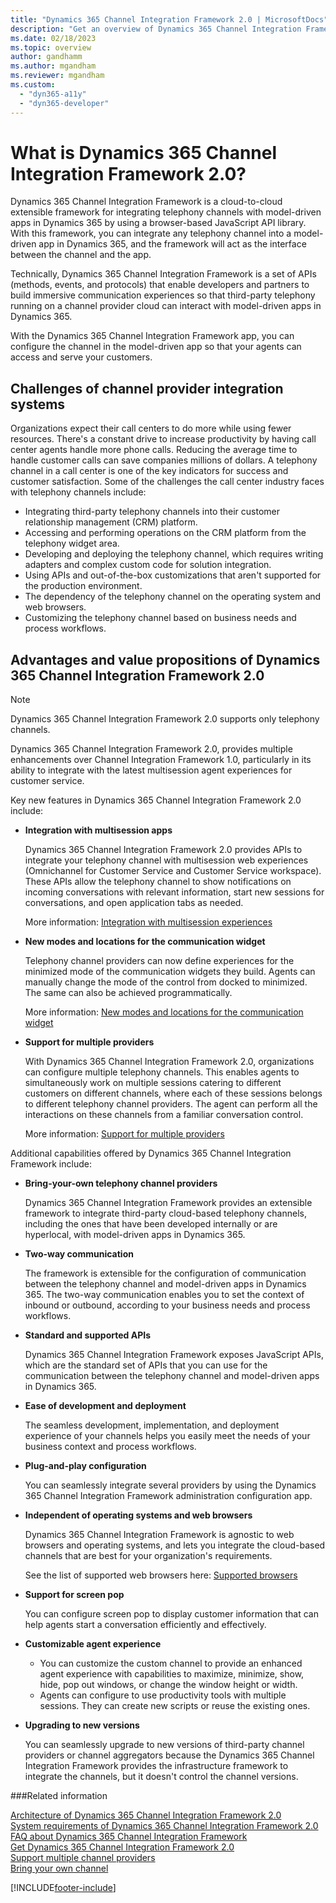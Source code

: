 ```yaml
---
title: "Dynamics 365 Channel Integration Framework 2.0 | MicrosoftDocs"
description: "Get an overview of Dynamics 365 Channel Integration Framework 2.0 and how to get started using it."
ms.date: 02/18/2023
ms.topic: overview
author: gandhamm
ms.author: mgandham
ms.reviewer: mgandham
ms.custom: 
  - "dyn365-a11y"
  - "dyn365-developer"
---
```


# What is Dynamics 365 Channel Integration Framework 2.0?

Dynamics 365 Channel Integration Framework is a cloud-to-cloud extensible framework for integrating telephony channels with model-driven apps in Dynamics 365 by using a browser-based JavaScript API library. With this framework, you can integrate any telephony channel into a model-driven app in Dynamics 365, and the framework will act as the interface between the channel and the app.

Technically, Dynamics 365 Channel Integration Framework is a set of APIs (methods, events, and protocols) that enable developers and partners to build immersive communication experiences so that third-party telephony running on a channel provider cloud can interact with model-driven apps in Dynamics 365.

With the Dynamics 365 Channel Integration Framework app, you can configure the channel in the model-driven app so that your agents can access and serve your customers.

## Challenges of channel provider integration systems

Organizations expect their call centers to do more while using fewer resources. There's a constant drive to increase productivity by having call center agents handle more phone calls. Reducing the average time to handle customer calls can save companies millions of dollars. A telephony channel in a call center is one of the key indicators for success and customer satisfaction. Some of the challenges the call center industry faces with telephony channels include:

-  Integrating third-party telephony channels into their customer relationship management (CRM) platform.
-  Accessing and performing operations on the CRM platform from the telephony widget area.
-  Developing and deploying the telephony channel, which requires writing adapters and complex custom code for solution integration.
-  Using APIs and out-of-the-box customizations that aren't supported for the production environment.
-  The dependency of the telephony channel on the operating system and web browsers.
-  Customizing the telephony channel based on business needs and process workflows.

## Advantages and value propositions of Dynamics 365 Channel Integration Framework 2.0

> [!NOTE]
> Dynamics 365 Channel Integration Framework 2.0 supports only telephony channels.

Dynamics 365 Channel Integration Framework 2.0, provides multiple enhancements over Channel Integration Framework 1.0, particularly in its ability to integrate with the latest multisession agent experiences for customer service.

Key new features in Dynamics 365 Channel Integration Framework 2.0 include: 

- **Integration with multisession apps**

  Dynamics 365 Channel Integration Framework 2.0 provides APIs to integrate your telephony channel with multisession web experiences (Omnichannel for Customer Service and Customer Service workspace). These APIs allow the telephony channel to show notifications on incoming conversations with relevant information, start new sessions for conversations, and open application tabs as needed.

  More information: [Integration with multisession experiences](integration-multi-session-experiences.md)

- **New modes and locations for the communication widget**

  Telephony channel providers can now define experiences for the minimized mode of the communication widgets they build. Agents can manually change the mode of the control from docked to minimized. The same can also be achieved programmatically.

  More information: [New modes and locations for the communication widget](modes-communication-widget.md)

- **Support for multiple providers**

  With Dynamics 365 Channel Integration Framework 2.0, organizations can configure multiple telephony channels. This enables agents to simultaneously work on multiple sessions catering to different customers on different channels, where each of these sessions belongs to different telephony channel providers. The agent can perform all the interactions on these channels from a familiar conversation control.

  More information: [Support for multiple providers](support-multiple-providers.md)

  
Additional capabilities offered by Dynamics 365 Channel Integration Framework include:

- **Bring-your-own telephony channel providers**

  Dynamics 365 Channel Integration Framework provides an extensible framework to integrate third-party cloud-based telephony channels, including the ones that have been developed internally or are hyperlocal, with model-driven apps in Dynamics 365.

- **Two-way communication**

  The framework is extensible for the configuration of communication between the telephony channel and model-driven apps in Dynamics 365. The two-way communication enables you to set the context of inbound or outbound, according to your business needs and process workflows.

- **Standard and supported APIs**

  Dynamics 365 Channel Integration Framework exposes JavaScript APIs, which are the standard set of APIs that you can use for the communication between the telephony channel and model-driven apps in Dynamics 365.

- **Ease of development and deployment**

  The seamless development, implementation, and deployment experience of your channels helps you easily meet the needs of your business context and process workflows.

- **Plug-and-play configuration**

  You can seamlessly integrate several providers by using the Dynamics 365 Channel Integration Framework administration configuration app.

- **Independent of operating systems and web browsers**

  Dynamics 365 Channel Integration Framework is agnostic to web browsers and operating systems, and lets you integrate the cloud-based channels that are best for your organization's requirements.

  See the list of supported web browsers here: [Supported browsers](../../v1/administer/system-requirements-channel-integration-framework.md#supported-browsers)

- **Support for screen pop**

  You can configure screen pop to display customer information that can help agents start a conversation efficiently and effectively.

- **Customizable agent experience**

  - You can customize the custom channel to provide an enhanced agent experience with capabilities to maximize, minimize, show, hide, pop out windows, or change the window height or width.
  - Agents can configure to use productivity tools with multiple sessions. They can create new scripts or reuse the existing ones.

- **Upgrading to new versions**

  You can seamlessly upgrade to new versions of third-party channel providers or channel aggregators because the Dynamics 365 Channel Integration Framework provides the infrastructure framework to integrate the channels, but it doesn't control the channel versions.

###Related information

[Architecture of Dynamics 365 Channel Integration Framework 2.0](architecture-overview-channel-integration-framework-v2.md)  
[System requirements of Dynamics 365 Channel Integration Framework 2.0](system-requirements-channel-integration-framework-v2.md)  
[FAQ about Dynamics 365 Channel Integration Framework](../../faq-channel-integration-framework.md)  
[Get Dynamics 365 Channel Integration Framework 2.0](../../v1/administer/get-channel-integration-framework.md)  
[Support multiple channel providers](support-multiple-providers.md)  
[Bring your own channel](../../../customer-service/develop/bring-your-own-channel.md)  


[!INCLUDE[footer-include](../../../includes/footer-banner.md)]
